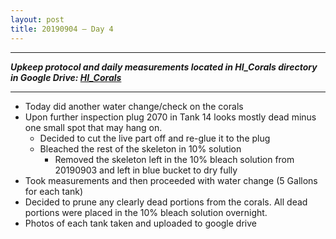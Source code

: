 ```yaml
---
layout: post
title: 20190904 – Day 4
---
```


---
***Upkeep protocol and daily measurements located in HI_Corals directory in Google Drive: [HI_Corals](https://drive.google.com/drive/u/1/folders/1Dxil5Lj1ynvuIuGDWx9_AyqkdplIcCZQ)***

---

- Today did another water change/check on the corals  
- Upon further inspection plug 2070 in Tank 14 looks mostly dead minus one small spot that may hang on.  
    - Decided to cut the live part off and re-glue it to the plug  
    - Bleached the rest of the skeleton in 10% solution  
        - Removed the skeleton left in the 10% bleach solution from 20190903 and left in blue bucket to dry fully  
- Took measurements and then proceeded with water change (5 Gallons for each tank)  
- Decided to prune any clearly dead portions from the corals. All dead portions were placed in the 10% bleach solution overnight.  
- Photos of each tank taken and uploaded to google drive

